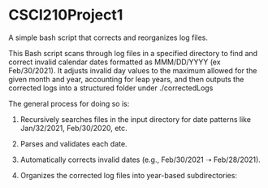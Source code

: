 # CSCI210Project1
A simple bash script that corrects and reorganizes log files. 

This Bash script scans through log files in a specified directory to find and correct invalid calendar dates formatted as MMM/DD/YYYY (ex Feb/30/2021). It adjusts invalid day values to the maximum allowed for the given month and year, accounting for leap years, and then outputs the corrected logs into a structured folder under ./correctedLogs

The general process for doing so is: 

1. Recursively searches files in the input directory for date patterns like Jan/32/2021, Feb/30/2020, etc.

2. Parses and validates each date.

3. Automatically corrects invalid dates (e.g., Feb/30/2021 ➝ Feb/28/2021).

4. Organizes the corrected log files into year-based subdirectories:
